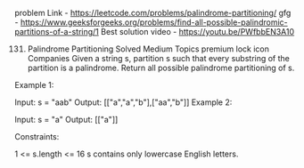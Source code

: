 problem Link - https://leetcode.com/problems/palindrome-partitioning/
gfg  - https://www.geeksforgeeks.org/problems/find-all-possible-palindromic-partitions-of-a-string/1
Best solution video - https://youtu.be/PWfbbEN3A10

131. Palindrome Partitioning
Solved
Medium
Topics
premium lock icon
Companies
Given a string s, partition s such that every substring of the partition is a palindrome. Return all possible palindrome partitioning of s.

 

Example 1:

Input: s = "aab"
Output: [["a","a","b"],["aa","b"]]
Example 2:

Input: s = "a"
Output: [["a"]]
 

Constraints:

1 <= s.length <= 16
s contains only lowercase English letters.

